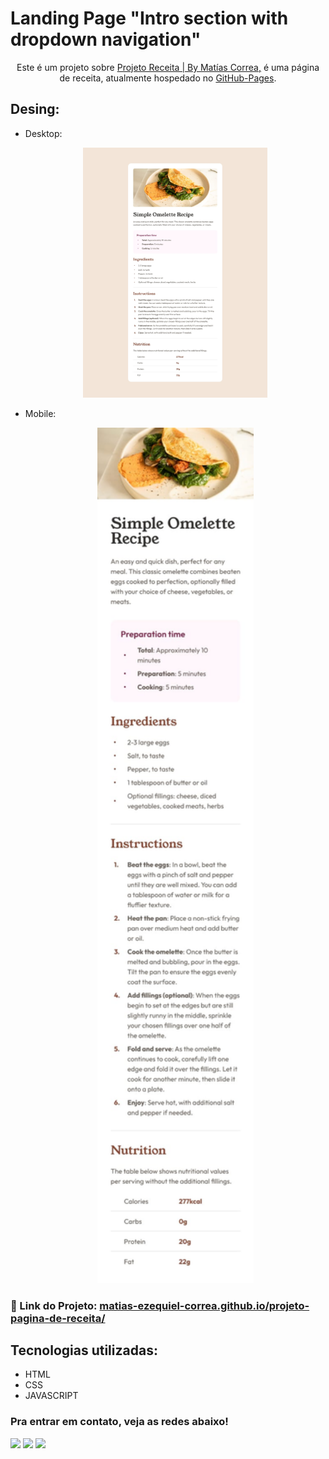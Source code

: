 # Landing Page "Intro section with dropdown navigation"

<p align="center">
  Este é um projeto sobre <a href="https://matias-ezequiel-correa.github.io/projeto-pagina-de-receita/" target="_blank">Projeto Receita | By Matías Correa,</a> é uma página de receita, atualmente hospedado no <a href="https://github.com/matias-ezequiel-correa">GitHub-Pages</a>.
</p>

## Desing: 
* Desktop:
[<p align="center"><img height="400em" src="./src/design/desktop-design.jpg" alt="Projeto Receita  - Versão Desktop">](https://matias-ezequiel-correa.github.io/projeto-pagina-de-receita/)<p>

* Mobile:
[<p align="center"><img width=250 src="./src/design/mobile-design.jpg" alt="Projeto Receita  - Versão Mobile">](https://matias-ezequiel-correa.github.io/projeto-pagina-de-receita/)<p>

### 🔗 Link do Projeto: <a href="https://matias-ezequiel-correa.github.io/projeto-pagina-de-receita/" target="_blank">matias-ezequiel-correa.github.io/projeto-pagina-de-receita/</a>

## Tecnologias utilizadas:

 * HTML
 * CSS
 * JAVASCRIPT

 ### Pra entrar em contato, veja as redes abaixo!
 
<div> 
  <a href="https://instagram.com/maticorrea10" target="_blank"><img src="https://img.shields.io/badge/-Instagram-%23E4405F?style=for-the-badge&logo=instagram&logoColor=white" target="_blank"></a>
  <a href = "https://matiasecorrea19@gmail.com"><img src="https://img.shields.io/badge/-Gmail-%23333?style=for-the-badge&logo=gmail&logoColor=white" target="_blank"></a>
  <a href="https://www.linkedin.com/in/matías-ezequiel-correa" target="_blank"><img src="https://img.shields.io/badge/-LinkedIn-%230077B5?style=for-the-badge&logo=linkedin&logoColor=white" target="_blank"></a> 
</div>
